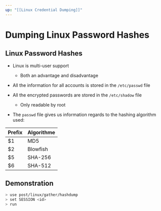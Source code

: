 ```yaml
---
up: "[[Linux Credential Dumping]]"
---
```


# Dumping Linux Password Hashes

## Linux Password Hashes

- Linux is multi-user support
	- Both an advantage and disadvantage
- All the information for all accounts is stored in the `/etc/passwd` file
- All the encrypted passwords are stored in the `/etc/shadow` file
	- Only readable by root

- The `passwd` file gives us information regards to the hashing algorithm used:

| Prefix | Algorithme |
| ---- | ---- |
| $1 | MD5 |
| $2 | Blowfish |
| $5 | SHA-256 |
| $6 | SHA-512 |

## Demonstration

```bash
> use post/linux/gather/hashdump
> set SESSION <id>
> run
```
